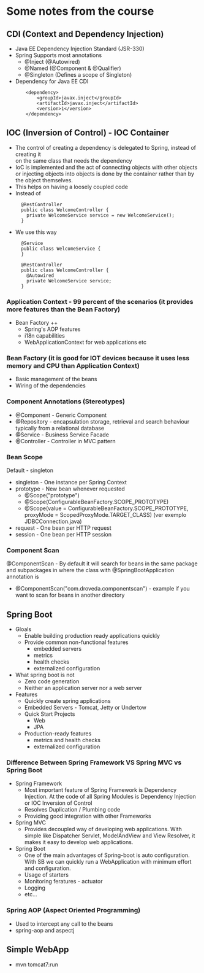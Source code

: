 # Some notes from the course

## CDI (Context and Dependency Injection)

* Java EE Dependency Injection Standard (JSR-330)
* Spring Supports most annotations
    * @Inject (@Autowired)
    * @Named (@Component & @Qualifier)
    * @Singleton (Defines a scope of Singleton)
* Dependency for Java EE CDI
 ``` 
        <dependency>
            <groupId>javax.inject</groupId>
            <artifactId>javax.inject</artifactId>
            <version>1</version>
        </dependency>
  ```

## IOC (Inversion of Control) - IOC Container

* The control of creating a dependency is delegated to Spring, instead of creating it  
  on the same class that needs the dependency
* IoC is implemented and the act of connecting objects with other objects or injecting objects into objects is done by the
  container rather than by the object themselves.
* This helps on having a loosely coupled code
* Instead of
  ```
    @RestController
    public class WelcomeController {
      private WelcomeService service = new WelcomeService();
    }
  ```
* We use this way
  ```
    @Service
    public class WelcomeService {
    }
  
    @RestController
    public class WelcomeController {
      @Autowired
      private WelcomeService service;
    }
  ```

### Application Context - 99 percent of the scenarios (it provides more features than the Bean Factory)

* Bean Factory ++
    * Spring's AOP features
    * i18n capabilities
    * WebApplicationContext for web applications etc

### Bean Factory (it is good for IOT devices because it uses less memory and CPU than Application Context)

* Basic management of the beans
* Wiring of the dependencies

### Component Annotations (Stereotypes)

* @Component - Generic Component
* @Repository - encapsulation storage, retrieval and search behaviour typically from a relational database
* @Service - Business Service Facade
* @Controller - Controller in MVC pattern

### Bean Scope

Default - singleton  
* singleton - One instance per Spring Context
* prototype - New bean whenever requested
  * @Scope("prototype")
  * @Scope(ConfigurableBeanFactory.SCOPE_PROTOTYPE)
  * @Scope(value = ConfigurableBeanFactory.SCOPE_PROTOTYPE, proxyMode = ScopedProxyMode.TARGET_CLASS) (ver exemplo JDBCConnection.java)
* request - One bean per HTTP request
* session - One bean per HTTP session

### Component Scan
@ComponentScan - By default it will search for beans in the same package and subpackages in where the class with @SpringBootApplication annotation is
* @ComponentScan("com.droveda.componentscan") - example if you want to scan for beans in another directory

## Spring Boot

* Gloals
    * Enable building production ready applications quickly
    * Provide common non-functional features
        * embedded servers
        * metrics
        * health checks
        * externalized configuration
* What spring boot is not
    * Zero code generation
    * Neither an application server nor a web server
* Features
    * Quickly create spring applications
    * Embedded Servers - Tomcat, Jetty or Undertow
    * Quick Start Projects
        * Web
        * JPA
    * Production-ready features
        * metrics and health checks
        * externalized configuration


### Difference Between Spring Framework VS Spring MVC vs Spring Boot
* Spring Framework
  * Most important feature of Spring Framework is Dependency Injection. At the code of all Spring Modules is Dependency Injection or IOC Inversion of Control
  * Resolves Duplication / Plumbing code
  * Providing good integration with other Frameworks
* Spring MVC
  * Provides decoupled way of developing web applications. With simple like Dispatcher Servlet, ModelAndView and View Resolver, it makes it easy to develop web applications.
* Spring Boot
  * One of the main advantages of Spring-boot is auto configuration. With SB we can quickly run a WebApplication with minimum effort and configuration.
  * Usage of starters
  * Monitoring feratures - actuator
  * Logging
  * etc...


### Spring AOP (Aspect Oriented Programming)
* Used to intercept any call to the beans
* spring-aop and aspectj


## Simple WebApp
* mvn tomcat7:run
